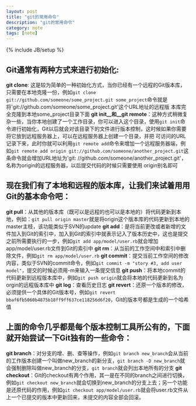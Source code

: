 ```yaml
---
layout: post
title: "git的常用命令"
description: "git的常用命令"
category: note
tags: [note]
---
```

{% include JB/setup %}
## Git通常有两种方式来进行初始化:
__git clone__: 这是较为简单的一种初始化方式，当你已经有一个远程的Git版本库，只需要在本地克隆一份，例如```git clone git://github.com/someone/some_project.git some_project```命令就是将'git://github.com/someone/some_project.git'这个URL地址的远程版 本库完全克隆到本地some_project目录下面
__git init__和__git remote__：这种方式稍微复杂一些，当你本地创建了一个工作目录，你可以进入这个目录，使用```git init```命令进行初始化，Git以后就会对该目录下的文件进行版本控制，这时候如果你需要将它放到远程服务器上，可以在远程服务器上创建一个目录，并把 可访问的URL记录下来，此时你就可以利用```git remote add```命令来增加一个远程服务器端，例如```git remote add origin git://github.com/someone/another_project.git```这条命令就会增加URL地址为'git: //github.com/someone/another_project.git'，名称为origin的远程服务器，以后提交代码的时候只需要使用 origin别名即可

## 现在我们有了本地和远程的版本库，让我们来试着用用Git的基本命令吧：
__git pull__：从其他的版本库（既可以是远程的也可以是本地的）将代码更新到本地，例如：```git pull origin master```就是将origin这个版本库的代码更新到本地的master主枝，该功能类似于SVN的update
__git add__：是将当前更改或者新增的文件加入到Git的索引中，加入到Git的索引中就表示记入了版本历史中，这也是提交之前所需要执行的一步，例如```git add app/model/user.rb```就会增加app/model/user.rb文件到Git的索引中
__git rm__：从当前的工作空间中和索引中删除文件，例如```git rm app/model/user.rb```
__git commit__：提交当前工作空间的修改内容，类似于SVN的commit命令，例如```git commit -m "story #3, add user model"```，提交的时候必须用-m来输入一条提交信息
__git push__：将本地commit的代码更新到远程版本库中，例如```git push origin```就会将本地的代码更新到名为orgin的远程版本库中
__git log__：查看历史日志
__git revert__：还原一个版本的修改，必须提供一个具体的Git版本号，例如```git revert bbaf6fb5060b4875b18ff9ff637ce118256d6f20```，Git的版本号都是生成的一个哈希值

## 上面的命令几乎都是每个版本控制工具所公有的，下面就开始尝试一下Git独有的一些命令：
__git branch__：对分支的增、删、查等操作，例如```git branch new_branch```会从当前的工作版本创建一个叫做new_branch的新分支，```git branch -D new_branch```就会强制删除叫做new_branch的分支，```git branch```就会列出本地所有的分支
__git checkout__：Git的checkout有两个作用，其一是在不同的branch之间进行切换，例如```git checkout new_branch```就会切换到new_branch的分支上去；另一个功能是还原代码的作用，例如```git checkout app/model/user.rb```就会将user.rb文件从上一个已提交的版本中更新回来，未提交的内容全部会回滚。

